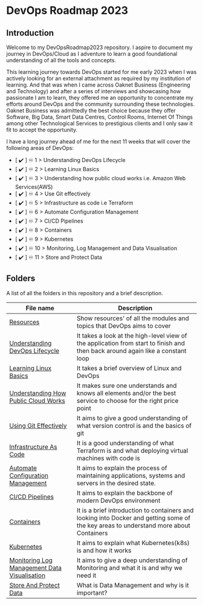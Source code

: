 # DevOps Roadmap 2023
## Introduction

Welcome to my DevOpsRoadmap2023 repository. I aspire to document my journey in DevOps/Cloud as I adventure to learn a good foundational understanding of all the tools and concepts.

This learning journey towards DevOps started for me early 2023 when I was actively looking for an external attachment as required by my institution of learning. And that was when I came across Oaknet Business (Engineering and Technology) and after a series of interviews and showcasing how passionate I am to learn, they offered me an opportunity to concentrate my efforts around DevOps and the community surrounding these technologies. Oaknet Business was admittedly the best choice because they offer Software, Big Data, Smart Data Centres, Control Rooms, Internet Of Things among other Technological Services to prestigious clients and I only saw it fit to accept the opportunity. 

I have a long journey ahead of me for the next 11 weeks that will cover the following areas of DevOps:

- [ ✔️  ] ♾️  1 > Understanding DevOps Lifecycle
- [ ✔️  ] ♾️  2 > Learning Linux Basics
- [ ✔️  ] ♾️  3 > Understanding how public cloud works i.e. Amazon Web Services(AWS)
- [ ✔️  ] ♾️  4 > Use Git effectively
- [ ✔️  ] ♾️  5 > Infrastructure as code i.e Terraform
- [ ✔️  ] ♾️  6 > Automate Configuration Management
- [ ✔️  ] ♾️  7 > CI/CD Pipelines
- [ ✔️  ] ♾️  8 > Containers
- [ ✔️  ] ♾️  9 > Kubernetes
- [ ✔️  ] ♾️  10 > Monitoring, Log Management and Data Visualisation
- [ ✔️  ] ♾️  11 > Store and Protect Data

## Folders

A list of all the folders in this repository and a brief description.

| File name                                                                                                                                          | Description                                                                                                                            |
|----------------------------------------------------------------------------------------------------------------------------------------------------|----------------------------------------------------------------------------------------------------------------------------------------|
| [Resources](https://github.com/Topsideboss2/DevOpsRoadmap2022/blob/add-folder/Topsideboss2/resources.md)                                           | Show resources' of all the modules and topics that DevOps aims to cover                                                                |
| [Understanding DevOps Lifecycle](https://github.com/Topsideboss2/DevOpsRoadmap2022/blob/add-folder/Topsideboss2/understanding_DevOps_Lifecycle.md) | It takes a look at the high-level view of the application from start to finish and then back around again like a constant loop         |
| [Learning Linux Basics](https://github.com/Topsideboss2/DevOpsRoadmap2022/blob/add-folder/Topsideboss2/learning_Linux_Basics.md)                   | It takes a brief overview of Linux and DevOps                                                                                          |
| [Understanding How Public Cloud Works](https://github.com/Topsideboss2/DevOpsRoadmap2022/blob/add-folder/Topsideboss2/aws.md)                                                                                                           | It makes sure one understands and knows all elements and/or the best service to choose for the right price point                       |
| [Using Git Effectively]()                                                                                                                          | It aims to give a good understanding of what version control is and the basics of git                                                  |
| [Infrastructure As Code]()                                                                                                                         | It is a good understanding of what Terraform is and what deploying virtual machines with code is                                       |
| [Automate Configuration Management]()                                                                                                              | It aims to explain the process of maintaining applications, systems and servers in the desired state.                                  |
| [CI/CD Pipelines]()                                                                                                                                | It aims to explain the backbone of modern DevOps environment                                                                           |
| [Containers]()                                                                                                                                     | It is a brief introduction to containers and looking into Docker and getting some of the key areas to understand more about Containers |
| [Kubernetes]()                                                                                                                                     | It aims to explain what Kubernetes(k8s) is and how it works                                                                            |
| [Monitoring Log Management Data Visualisation]()                                                                                                   | It aims to give a deep understanding of Monitoring and what it is and why we need it                                                   |
| [Store And Protect Data]()                                                                                                                         | What is Data Management and why is it important?                                                                                       |


